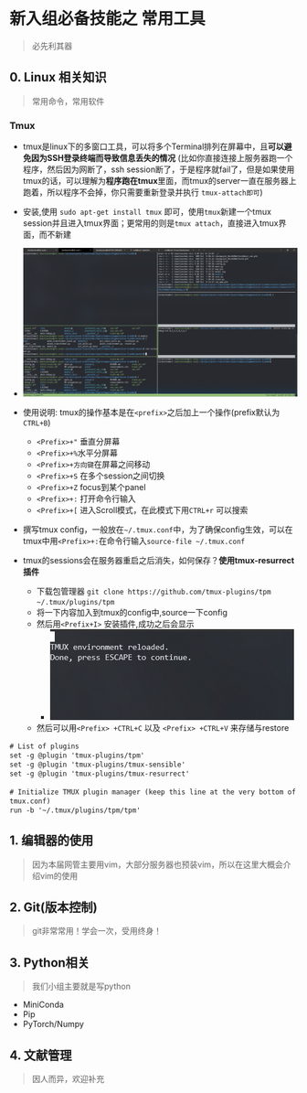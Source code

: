 # 新入组必备技能之 常用工具

> 必先利其器

## 0. Linux 相关知识

> 常用命令，常用软件

### Tmux

- tmux是linux下的多窗口工具，可以将多个Terminal排列在屏幕中，且**可以避免因为SSH登录终端而导致信息丢失的情况** (比如你直接连接上服务器跑一个程序，然后因为网断了，ssh session断了，于是程序就fail了，但是如果使用tmux的话，可以理解为**程序跑在tmux**里面，而tmux的server一直在服务器上跑着，所以程序不会掉，你只需要重新登录并执行 `tmux-attach即可`)
- 安装,使用 `sudo apt-get install tmux` 即可，使用`tmux`新建一个tmux session并且进入tmux界面；更常用的则是`tmux attach`，直接进入tmux界面，而不新建
- ![](https://github.com/A-suozhang/MyPicBed/raw/master//img/20211017120718.png)

- 使用说明: tmux的操作基本是在`<prefix>`之后加上一个操作(prefix默认为`CTRL+B`)
    - `<Prefix>+"` 垂直分屏幕
    - `<Prefix>+%`水平分屏幕
    - `<Prefix>+方向键`在屏幕之间移动
    - `<Prefix>+S` 在多个session之间切换
    - `<Prefix>+Z` focus到某个panel
    - `<Prefix>+:` 打开命令行输入
    - `<Prefix>+[` 进入Scroll模式，在此模式下用`CTRL+r` 可以搜索

- 撰写tmux config，一般放在`~/.tmux.conf`中，为了确保config生效，可以在tmux中用`<Prefix>+:`在命令行输入`source-file ~/.tmux.conf`

- tmux的sessions会在服务器重启之后消失，如何保存？**使用tmux-resurrect插件**
    - 下载包管理器  `git clone https://github.com/tmux-plugins/tpm ~/.tmux/plugins/tpm`
    - 将一下内容加入到tmux的config中,source一下config
    - 然后用`<Prefix+I>` 安装插件,成功之后会显示
        - ![](https://github.com/A-suozhang/MyPicBed/raw/master//img/20211017133813.png)
    - 然后可以用`<Prefix> +CTRL+C` 以及 `<Prefix> +CTRL+V` 来存储与restore

```
# List of plugins
set -g @plugin 'tmux-plugins/tpm'
set -g @plugin 'tmux-plugins/tmux-sensible'
set -g @plugin 'tmux-plugins/tmux-resurrect' 

# Initialize TMUX plugin manager (keep this line at the very bottom of tmux.conf)
run -b '~/.tmux/plugins/tpm/tpm'
```

## 1. 编辑器的使用

> 因为本届网管主要用vim，大部分服务器也预装vim，所以在这里大概会介绍vim的使用

## 2. Git(版本控制)

> git非常常用！学会一次，受用终身！

## 3. Python相关

> 我们小组主要就是写python

- MiniConda
- Pip
- PyTorch/Numpy

## 4. 文献管理

> 因人而异，欢迎补充
